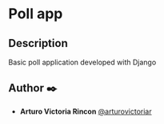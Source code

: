 # Poll app

## Description

Basic poll application developed with Django

## Author :black_nib:

* **Arturo Victoria Rincon** [@arturovictoriar](https://github.com/arturovictoriar)
